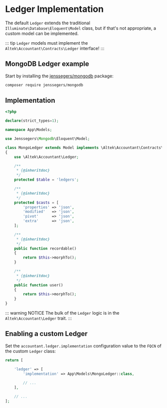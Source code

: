 # Ledger Implementation
The default `Ledger` extends the traditional `Illuminate\Database\Eloquent\Model` class, but if that's not appropriate, a custom model can be implemented.

::: tip
`Ledger` models must implement the `Altek\Accountant\Contracts\Ledger` interface!
:::

## MongoDB Ledger example
Start by installing the [jenssegers/mongodb](https://github.com/jenssegers/laravel-mongodb) package:

```sh
composer require jenssegers/mongodb
```

## Implementation

```php
<?php

declare(strict_types=1);

namespace App\Models;

use Jenssegers\Mongodb\Eloquent\Model;

class MongoLedger extends Model implements \Altek\Accountant\Contracts\Ledger
{
    use \Altek\Accountant\Ledger;

    /**
     * {@inheritdoc}
     */
    protected $table = 'ledgers';

    /**
     * {@inheritdoc}
     */
    protected $casts = [
        'properties' => 'json',
        'modified'   => 'json',
        'pivot'      => 'json',
        'extra'      => 'json',
    ];

    /**
     * {@inheritdoc}
     */
    public function recordable()
    {
        return $this->morphTo();
    }

    /**
     * {@inheritdoc}
     */
    public function user()
    {
        return $this->morphTo();
    }
}
```

::: warning NOTICE
The bulk of the `Ledger` logic is in the `Altek\Accountant\Ledger` trait.
:::

## Enabling a custom Ledger
Set the `accountant.ledger.implementation` configuration value to the `FQCN` of the custom `Ledger` class:

```php
return [

    'ledger' => [
        'implementation' => App\Models\MongoLedger::class,
        
        // ...
    ],

    // ...
];
```
